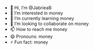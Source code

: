- 👋 Hi, I’m @JabrieaB
- 👀 I’m interested in money
- 🌱 I’m currently learning money
- 💞️ I’m looking to collaborate on money
- 📫 How to reach me money
- 😄 Pronouns: money
- ⚡ Fun fact: money

<!---
JabrieaB/JabrieaB is a ✨ special ✨ repository because its `README.md` (this file) appears on your GitHub profile.
You can click the Preview link to take a look at your changes.
--->
